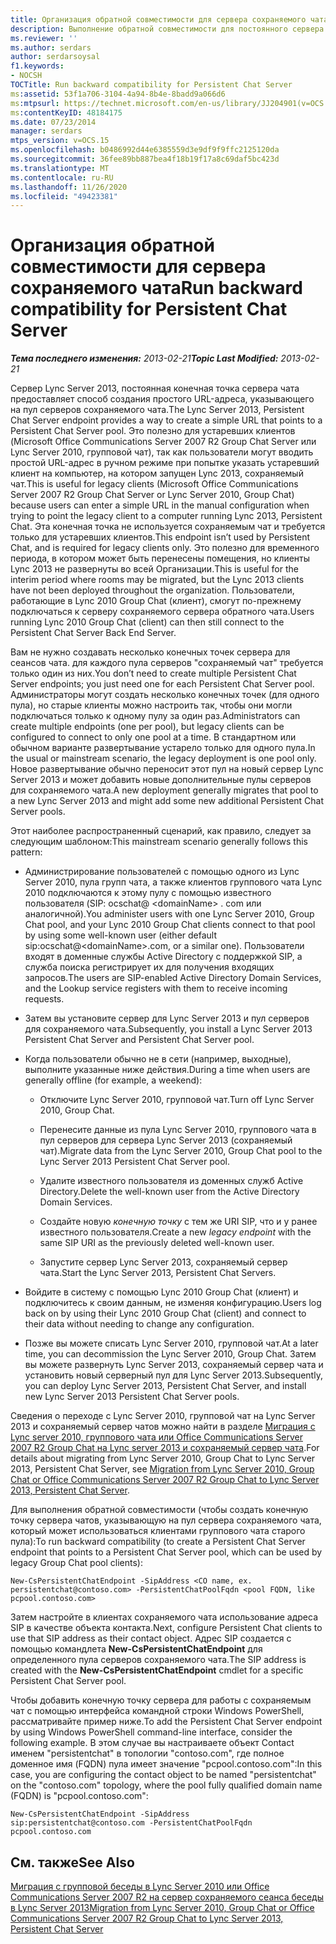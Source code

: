 ```yaml
---
title: Организация обратной совместимости для сервера сохраняемого чата
description: Выполнение обратной совместимости для постоянного сервера чата.
ms.reviewer: ''
ms.author: serdars
author: serdarsoysal
f1.keywords:
- NOCSH
TOCTitle: Run backward compatibility for Persistent Chat Server
ms:assetid: 53f1a706-3104-4a94-8b4e-8badd9a066d6
ms:mtpsurl: https://technet.microsoft.com/en-us/library/JJ204901(v=OCS.15)
ms:contentKeyID: 48184175
ms.date: 07/23/2014
manager: serdars
mtps_version: v=OCS.15
ms.openlocfilehash: b0486992d44e6385559d3e9df9f9ffc2125120da
ms.sourcegitcommit: 36fee89bb887bea4f18b19f17a8c69daf5bc423d
ms.translationtype: MT
ms.contentlocale: ru-RU
ms.lasthandoff: 11/26/2020
ms.locfileid: "49423381"
---
```

# <a name="run-backward-compatibility-for-persistent-chat-server"></a><span data-ttu-id="242b9-103">Организация обратной совместимости для сервера сохраняемого чата</span><span class="sxs-lookup"><span data-stu-id="242b9-103">Run backward compatibility for Persistent Chat Server</span></span>

<div data-xmlns="http://www.w3.org/1999/xhtml">

<div class="topic" data-xmlns="http://www.w3.org/1999/xhtml" data-msxsl="urn:schemas-microsoft-com:xslt" data-cs="https://msdn.microsoft.com/">

<div data-asp="https://msdn2.microsoft.com/asp">



</div>

<div id="mainSection">

<div id="mainBody"><span data-ttu-id="242b9-104">

<span> </span></span><span class="sxs-lookup"><span data-stu-id="242b9-104">

<span> </span></span></span>

<span data-ttu-id="242b9-105">_**Тема последнего изменения:** 2013-02-21_</span><span class="sxs-lookup"><span data-stu-id="242b9-105">_**Topic Last Modified:** 2013-02-21_</span></span>

<span data-ttu-id="242b9-106">Сервер Lync Server 2013, постоянная конечная точка сервера чата предоставляет способ создания простого URL-адреса, указывающего на пул серверов сохраняемого чата.</span><span class="sxs-lookup"><span data-stu-id="242b9-106">The Lync Server 2013, Persistent Chat Server endpoint provides a way to create a simple URL that points to a Persistent Chat Server pool.</span></span> <span data-ttu-id="242b9-107">Это полезно для устаревших клиентов (Microsoft Office Communications Server 2007 R2 Group Chat Server или Lync Server 2010, групповой чат), так как пользователи могут вводить простой URL-адрес в ручном режиме при попытке указать устаревший клиент на компьютер, на котором запущен Lync 2013, сохраняемый чат.</span><span class="sxs-lookup"><span data-stu-id="242b9-107">This is useful for legacy clients (Microsoft Office Communications Server 2007 R2 Group Chat Server or Lync Server 2010, Group Chat) because users can enter a simple URL in the manual configuration when trying to point the legacy client to a computer running Lync 2013, Persistent Chat.</span></span> <span data-ttu-id="242b9-108">Эта конечная точка не используется сохраняемым чат и требуется только для устаревших клиентов.</span><span class="sxs-lookup"><span data-stu-id="242b9-108">This endpoint isn’t used by Persistent Chat, and is required for legacy clients only.</span></span> <span data-ttu-id="242b9-109">Это полезно для временного периода, в котором может быть перенесены помещения, но клиенты Lync 2013 не развернуты во всей Организации.</span><span class="sxs-lookup"><span data-stu-id="242b9-109">This is useful for the interim period where rooms may be migrated, but the Lync 2013 clients have not been deployed throughout the organization.</span></span> <span data-ttu-id="242b9-110">Пользователи, работающие в Lync 2010 Group Chat (клиент), смогут по-прежнему подключаться к серверу сохраняемого сервера обратного чата.</span><span class="sxs-lookup"><span data-stu-id="242b9-110">Users running Lync 2010 Group Chat (client) can then still connect to the Persistent Chat Server Back End Server.</span></span>

<span data-ttu-id="242b9-111">Вам не нужно создавать несколько конечных точек сервера для сеансов чата. для каждого пула серверов "сохраняемый чат" требуется только один из них.</span><span class="sxs-lookup"><span data-stu-id="242b9-111">You don’t need to create multiple Persistent Chat Server endpoints; you just need one for each Persistent Chat Server pool.</span></span> <span data-ttu-id="242b9-112">Администраторы могут создать несколько конечных точек (для одного пула), но старые клиенты можно настроить так, чтобы они могли подключаться только к одному пулу за один раз.</span><span class="sxs-lookup"><span data-stu-id="242b9-112">Administrators can create multiple endpoints (one per pool), but legacy clients can be configured to connect to only one pool at a time.</span></span> <span data-ttu-id="242b9-113">В стандартном или обычном варианте развертывание устарело только для одного пула.</span><span class="sxs-lookup"><span data-stu-id="242b9-113">In the usual or mainstream scenario, the legacy deployment is one pool only.</span></span> <span data-ttu-id="242b9-114">Новое развертывание обычно переносит этот пул на новый сервер Lync Server 2013 и может добавить новые дополнительные пулы серверов для сохраняемого чата.</span><span class="sxs-lookup"><span data-stu-id="242b9-114">A new deployment generally migrates that pool to a new Lync Server 2013 and might add some new additional Persistent Chat Server pools.</span></span>

<span data-ttu-id="242b9-115">Этот наиболее распространенный сценарий, как правило, следует за следующим шаблоном:</span><span class="sxs-lookup"><span data-stu-id="242b9-115">This mainstream scenario generally follows this pattern:</span></span>

  - <span data-ttu-id="242b9-116">Администрирование пользователей с помощью одного из Lync Server 2010, пула групп чата, а также клиентов группового чата Lync 2010 подключаются к этому пулу с помощью известного пользователя (SIP: ocschat@ \<domainName\> . com или аналогичной).</span><span class="sxs-lookup"><span data-stu-id="242b9-116">You administer users with one Lync Server 2010, Group Chat pool, and your Lync 2010 Group Chat clients connect to that pool by using some well-known user (either default sip:ocschat@\<domainName\>.com, or a similar one).</span></span> <span data-ttu-id="242b9-117">Пользователи входят в доменные службы Active Directory с поддержкой SIP, а служба поиска регистрирует их для получения входящих запросов.</span><span class="sxs-lookup"><span data-stu-id="242b9-117">The users are SIP-enabled Active Directory Domain Services, and the Lookup service registers with them to receive incoming requests.</span></span>

  - <span data-ttu-id="242b9-118">Затем вы установите сервер для Lync Server 2013 и пул серверов для сохраняемого чата.</span><span class="sxs-lookup"><span data-stu-id="242b9-118">Subsequently, you install a Lync Server 2013 Persistent Chat Server and Persistent Chat Server pool.</span></span>

  - <span data-ttu-id="242b9-119">Когда пользователи обычно не в сети (например, выходные), выполните указанные ниже действия.</span><span class="sxs-lookup"><span data-stu-id="242b9-119">During a time when users are generally offline (for example, a weekend):</span></span>
    
      - <span data-ttu-id="242b9-120">Отключите Lync Server 2010, групповой чат.</span><span class="sxs-lookup"><span data-stu-id="242b9-120">Turn off Lync Server 2010, Group Chat.</span></span>
    
      - <span data-ttu-id="242b9-121">Перенесите данные из пула Lync Server 2010, группового чата в пул серверов для сервера Lync Server 2013 (сохраняемый чат).</span><span class="sxs-lookup"><span data-stu-id="242b9-121">Migrate data from the Lync Server 2010, Group Chat pool to the Lync Server 2013 Persistent Chat Server pool.</span></span>
    
      - <span data-ttu-id="242b9-122">Удалите известного пользователя из доменных служб Active Directory.</span><span class="sxs-lookup"><span data-stu-id="242b9-122">Delete the well-known user from the Active Directory Domain Services.</span></span>
    
      - <span data-ttu-id="242b9-123">Создайте новую *конечную точку* с тем же URI SIP, что и у ранее известного пользователя.</span><span class="sxs-lookup"><span data-stu-id="242b9-123">Create a new *legacy endpoint* with the same SIP URI as the previously deleted well-known user.</span></span>
    
      - <span data-ttu-id="242b9-124">Запустите сервер Lync Server 2013, сохраняемый сервер чата.</span><span class="sxs-lookup"><span data-stu-id="242b9-124">Start the Lync Server 2013, Persistent Chat Servers.</span></span>

  - <span data-ttu-id="242b9-125">Войдите в систему с помощью Lync 2010 Group Chat (клиент) и подключитесь к своим данным, не изменяя конфигурацию.</span><span class="sxs-lookup"><span data-stu-id="242b9-125">Users log back on by using their Lync 2010 Group Chat (client) and connect to their data without needing to change any configuration.</span></span>

  - <span data-ttu-id="242b9-126">Позже вы можете списать Lync Server 2010, групповой чат.</span><span class="sxs-lookup"><span data-stu-id="242b9-126">At a later time, you can decommission the Lync Server 2010, Group Chat.</span></span> <span data-ttu-id="242b9-127">Затем вы можете развернуть Lync Server 2013, сохраняемый сервер чата и установить новый серверный пул для Lync Server 2013.</span><span class="sxs-lookup"><span data-stu-id="242b9-127">Subsequently, you can deploy Lync Server 2013, Persistent Chat Server, and install new Lync Server 2013 Persistent Chat Server pools.</span></span>

<span data-ttu-id="242b9-128">Сведения о переходе с Lync Server 2010, групповой чат на Lync Server 2013 и сохраняемый сервер чатов можно найти в разделе [Миграция с Lync server 2010, группового чата или Office Communications Server 2007 R2 Group Chat на Lync server 2013 и сохраняемый сервер чата](migration-from-lync-server-2010-group-chat-or-office-communications-server-2007-r2-group-chat-to-lync-server-2013-persistent-chat-server.md).</span><span class="sxs-lookup"><span data-stu-id="242b9-128">For details about migrating from Lync Server 2010, Group Chat to Lync Server 2013, Persistent Chat Server, see [Migration from Lync Server 2010, Group Chat or Office Communications Server 2007 R2 Group Chat to Lync Server 2013, Persistent Chat Server](migration-from-lync-server-2010-group-chat-or-office-communications-server-2007-r2-group-chat-to-lync-server-2013-persistent-chat-server.md).</span></span>

<span data-ttu-id="242b9-129">Для выполнения обратной совместимости (чтобы создать конечную точку сервера чатов, указывающую на пул сервера сохраняемого чата, который может использоваться клиентами группового чата старого пула):</span><span class="sxs-lookup"><span data-stu-id="242b9-129">To run backward compatibility (to create a Persistent Chat Server endpoint that points to a Persistent Chat Server pool, which can be used by legacy Group Chat pool clients):</span></span>

    New-CsPersistentChatEndpoint -SipAddress <CO name, ex. persistentchat@contoso.com> -PersistentChatPoolFqdn <pool FQDN, like pcpool.contoso.com>

<span data-ttu-id="242b9-130">Затем настройте в клиентах сохраняемого чата использование адреса SIP в качестве объекта контакта.</span><span class="sxs-lookup"><span data-stu-id="242b9-130">Next, configure Persistent Chat clients to use that SIP address as their contact object.</span></span> <span data-ttu-id="242b9-131">Адрес SIP создается с помощью командлета **New-CsPersistentChatEndpoint** для определенного пула серверов сохраняемого чата.</span><span class="sxs-lookup"><span data-stu-id="242b9-131">The SIP address is created with the **New-CsPersistentChatEndpoint** cmdlet for a specific Persistent Chat Server pool.</span></span>

<span data-ttu-id="242b9-132">Чтобы добавить конечную точку сервера для работы с сохраняемым чат с помощью интерфейса командной строки Windows PowerShell, рассматривайте пример ниже.</span><span class="sxs-lookup"><span data-stu-id="242b9-132">To add the Persistent Chat Server endpoint by using Windows PowerShell command-line interface, consider the following example.</span></span> <span data-ttu-id="242b9-133">В этом случае вы настраиваете объект Contact именем "persistentchat" в топологии "contoso.com", где полное доменное имя (FQDN) пула имеет значение "pcpool.contoso.com":</span><span class="sxs-lookup"><span data-stu-id="242b9-133">In this case, you are configuring the contact object to be named "persistentchat" on the "contoso.com" topology, where the pool fully qualified domain name (FQDN) is "pcpool.contoso.com":</span></span>

    New-CsPersistentChatEndpoint -SipAddress sip:persistentchat@contoso.com -PersistentChatPoolFqdn pcpool.contoso.com

<div>

## <a name="see-also"></a><span data-ttu-id="242b9-134">См. также</span><span class="sxs-lookup"><span data-stu-id="242b9-134">See Also</span></span>


[<span data-ttu-id="242b9-135">Миграция с групповой беседы в Lync Server 2010 или Office Communications Server 2007 R2 на сервер сохраняемого сеанса беседы в Lync Server 2013</span><span class="sxs-lookup"><span data-stu-id="242b9-135">Migration from Lync Server 2010, Group Chat or Office Communications Server 2007 R2 Group Chat to Lync Server 2013, Persistent Chat Server</span></span>](migration-from-lync-server-2010-group-chat-or-office-communications-server-2007-r2-group-chat-to-lync-server-2013-persistent-chat-server.md)  
  

<span data-ttu-id="242b9-136"></div>

</div>

<span> </span>

</div>

</div>

</span><span class="sxs-lookup"><span data-stu-id="242b9-136"></div>

</div>

<span> </span>

</div>

</div>

</span></span></div>

